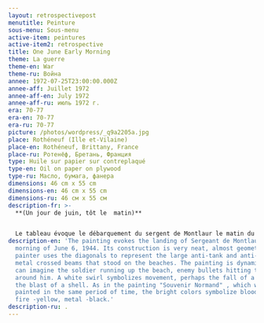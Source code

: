 ```yaml
---
layout: retrospectivepost
menutitle: Peinture
sous-menu: Sous-menu
active-item: peintures
active-item2: retrospective
title: One June Early Morning
theme: La guerre
theme-en: War
theme-ru: Война
annee: 1972-07-25T23:00:00.000Z
annee-aff: Juillet 1972
annee-aff-en: July 1972
annee-aff-ru: июль 1972 г.
era: 70-77
era-en: 70-77
era-ru: 70-77
picture: /photos/wordpress/_q9a2205a.jpg
place: Rothéneuf (Ille et-Vilaine)
place-en: Rothéneuf, Brittany, France
place-ru: Ротенёф, Бретань, Франция
type: Huile sur papier sur contreplaqué
type-en: Oil on paper on plywood
type-ru: Масло, бумага, фанера
dimensions: 46 cm x 55 cm
dimensions-en: 46 cm x 55 cm
dimensions-ru: 46 см x 55 см
description-fr: >-
  **(Un jour de juin, tôt le  matin)**


  L﻿e tableau évoque le débarquement du sergent de Montlaur le matin du 6 juin 1944. Sa construction est très soignée, quasi géométrique . Le peintre utilise les diagonales pour figurer les chevaux de frises métalliques qui défendaient la plage. La peinture est dynamique : on imagine le soldat remontant la plage en courant, les balles ennemies frappant le sable autour de lui. On voit un tourbillon blanc symbolisant le mouvement, peut-être la chute d'un corps  ou le souffle d'une explosion. Comme dans le tableau "Souvenir normand", peint à quelques jours d'intervalles, les couleurs, vives, symbolisent le sang -rouge, le feu -jaune, le métal -noir.
description-en: 'The painting evokes the landing of Sergeant de Montlaur on the
  morning of June 6, 1944. Its construction is very neat, almost geometric. The
  painter uses the diagonals to represent the large anti-tank and anti-barge
  metal crossed beams that stood on the beaches. The painting is dynamic: one
  can imagine the soldier running up the beach, enemy bullets hitting the sand
  around him. A white swirl symbolizes movement, perhaps the fall of a body or
  the blast of a shell. As in the painting "Souvenir Normand" , which was
  painted in the same period of time, the bright colors symbolize blood -red,
  fire -yellow, metal -black.'
description-ru: .
---
```


